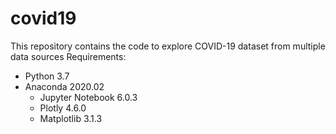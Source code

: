 # covid19
This repository contains the code to explore COVID-19 dataset from multiple data sources
Requirements:
- Python 3.7
- Anaconda 2020.02
    - Jupyter Notebook 6.0.3
    - Plotly 4.6.0
    - Matplotlib 3.1.3
